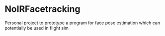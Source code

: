 # NoIRFacetracking
Personal project to prototype a program for face pose estimation which can potentially be used in flight sim

